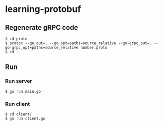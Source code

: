 # learning-protobuf

## Regenerate gRPC code

```console
$ cd proto
$ protoc --go_out=. --go_opt=paths=source_relative --go-grpc_out=. --go-grpc_opt=paths=source_relative number.proto
$ cd -
```

## Run

### Run server

```console
$ go run main.go
```

### Run client

```console
$ cd client/
$ go run client.go
```
